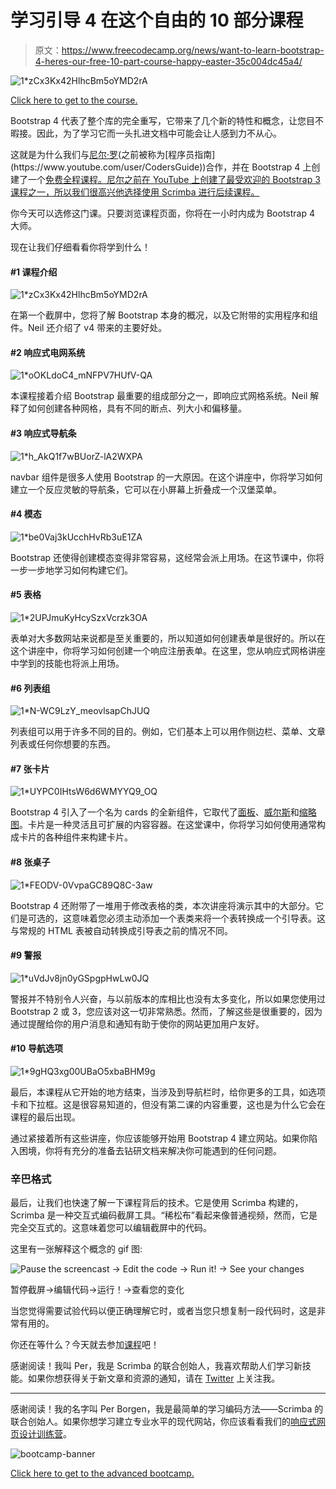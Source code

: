 # 学习引导 4 在这个自由的 10 部分课程

> 原文：<https://www.freecodecamp.org/news/want-to-learn-bootstrap-4-heres-our-free-10-part-course-happy-easter-35c004dc45a4/>

![1*zCx3Kx42HlhcBm5oYMD2rA](img/e5c30360d8c0ef21b1882c3989f02c48.png)

[Click here to get to the course.](https://scrimba.com/g/gbootstrap4?utm_source=freecodecamp.org&utm_medium=referral&utm_campaign=gbootstrap4_launch_article)

Bootstrap 4 代表了整个库的完全重写，它带来了几个新的特性和概念，让您目不暇接。因此，为了学习它而一头扎进文档中可能会让人感到力不从心。

这就是为什么我们与[尼尔·罗](https://twitter.com/neil_rowe_)(之前被称为[程序员指南](https://www.youtube.com/user/CodersGuide))合作，并在 Bootstrap 4 上创建了一个[免费全程课程。尼尔之前在 YouTube 上创建了最受欢迎的 Bootstrap 3 课程之一，所以我们很高兴他选择使用 Scrimba 进行后续课程。](https://scrimba.com/g/gbootstrap4?utm_source=freecodecamp.org&utm_medium=referral&utm_campaign=gbootstrap4_launch_article)

你今天可以选修这门课。只要浏览课程页面，你将在一小时内成为 Bootstrap 4 大师。

现在让我们仔细看看你将学到什么！

#### #1 课程介绍

![1*zCx3Kx42HlhcBm5oYMD2rA](img/e5c30360d8c0ef21b1882c3989f02c48.png)

在第一个截屏中，您将了解 Bootstrap 本身的概况，以及它附带的实用程序和组件。Neil 还介绍了 v4 带来的主要好处。

#### #2 响应式电网系统

![1*oOKLdoC4_mNFPV7HUfV-QA](img/da678a48ad55c63426a277c1f44c1680.png)

本课程接着介绍 Bootstrap 最重要的组成部分之一，即响应式网格系统。Neil 解释了如何创建各种网格，具有不同的断点、列大小和偏移量。

#### #3 响应式导航条

![1*h_AkQ1f7wBUorZ-lA2WXPA](img/a75d1b5e8bb387c2b00041f97988aa6f.png)

navbar 组件是很多人使用 Bootstrap 的一大原因。在这个讲座中，你将学习如何建立一个反应灵敏的导航条，它可以在小屏幕上折叠成一个汉堡菜单。

#### #4 模态

![1*be0Vaj3kUcchHvRb3uE1ZA](img/964d63bb2ffb7a9c1529790c10f30431.png)

Bootstrap 还使得创建模态变得非常容易，这经常会派上用场。在这节课中，你将一步一步地学习如何构建它们。

#### #5 表格

![1*2UPJmuKyHcySzxVcrzk3OA](img/b58d0a12a23ae2ddbea894119a04b53a.png)

表单对大多数网站来说都是至关重要的，所以知道如何创建表单是很好的。所以在这个讲座中，你将学习如何创建一个响应注册表单。在这里，您从响应式网格讲座中学到的技能也将派上用场。

#### #6 列表组

![1*N-WC9LzY_meovlsapChJUQ](img/239c95227be899b40a58f5c0f0d342b0.png)

列表组可以用于许多不同的目的。例如，它们基本上可以用作侧边栏、菜单、文章列表或任何你想要的东西。

#### #7 张卡片

![1*UYPC0IHtsW6d6WMYYQ9_OQ](img/67a66b6bb9aff196b81e8ca2e65542ee.png)

Bootstrap 4 引入了一个名为 cards 的全新组件，它取代了[面板](https://getbootstrap.com/docs/3.3/components/#panels)、[威尔斯](https://getbootstrap.com/docs/3.3/components/#wells)和[缩略图](https://getbootstrap.com/docs/3.3/components/#thumbnails)。卡片是一种灵活且可扩展的内容容器。在这堂课中，你将学习如何使用通常构成卡片的各种组件来构建卡片。

#### #8 张桌子

![1*FEODV-0VvpaGC89Q8C-3aw](img/fc9b9eb2a8d5f5eb06b0131cc2cf85e8.png)

Bootstrap 4 还附带了一堆用于修改表格的类，本次讲座将演示其中的大部分。它们是可选的，这意味着您必须主动添加一个表类来将一个表转换成一个引导表。这与常规的 HTML 表被自动转换成引导表之前的情况不同。

#### #9 警报

![1*uVdJv8jn0yGSpgpHwLw0JQ](img/3b6ab5f4d5bb74cff44e6fd761b0a230.png)

警报并不特别令人兴奋，与以前版本的库相比也没有太多变化，所以如果您使用过 Bootstrap 2 或 3，您应该对这一切非常熟悉。然而，了解这些是很重要的，因为通过提醒给你的用户消息和通知有助于使你的网站更加用户友好。

#### #10 导航选项

![1*9gHQ3xg00UBaO5xbaBHM9g](img/3d4b1b3e141a65554acdc0e1ebf8aa7f.png)

最后，本课程从它开始的地方结束，当涉及到导航栏时，给你更多的工具，如选项卡和下拉框。这是很容易知道的，但没有第二课的内容重要，这也是为什么它会在课程的最后出现。

通过紧接着所有这些讲座，你应该能够开始用 Bootstrap 4 建立网站。如果你陷入困境，你将有充分的准备去钻研文档来解决你可能遇到的任何问题。

### 辛巴格式

最后，让我们也快速了解一下课程背后的技术。它是使用 Scrimba 构建的，Scrimba 是一种交互式编码截屏工具。“稀松布”看起来像普通视频，然而，它是完全交互式的。这意味着您可以编辑截屏中的代码。

这里有一张解释这个概念的 gif 图:

![Pause the screencast → Edit the code → Run it! → See your changes](img/4d9be34db1b66ad99715f5013877388c.png)

暂停截屏→编辑代码→运行！→查看您的变化

当您觉得需要试验代码以便正确理解它时，或者当您只想复制一段代码时，这是非常有用的。

你还在等什么？今天就去参加[课程](https://scrimba.com/g/gbootstrap4?utm_source=freecodecamp.org&utm_medium=referral&utm_campaign=gbootstrap4_launch_article)吧！

感谢阅读！我叫 Per，我是 Scrimba 的联合创始人，我喜欢帮助人们学习新技能。如果你想获得关于新文章和资源的通知，请在 [Twitter](https://twitter.com/perborgen) 上关注我。

* * *

感谢阅读！我的名字叫 Per Borgen，我是最简单的学习编码方法——Scrimba 的联合创始人。如果你想学习建立专业水平的现代网站，你应该看看我们的[响应式网页设计训练营](https://scrimba.com/g/gresponsive?utm_source=freecodecamp.org&utm_medium=referral&utm_campaign=gbootstrap4_launch_article)。

![bootcamp-banner](img/d73d65bd22f73ba9a8d9d2e0e8942cf3.png)

[Click here to get to the advanced bootcamp.](https://scrimba.com/g/gresponsive?utm_source=freecodecamp.org&utm_medium=referral&utm_campaign=gbootstrap4_launch_article)